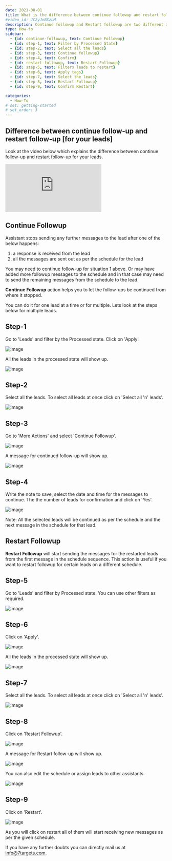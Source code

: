 ```yaml
---
date: 2021-08-01
title: What is the difference between continue followup and restart followup
#video_id: JC2yJnBXzLM
description: Continue followup and Restart followup are two different actions and purpose. Let's understand these actions in details
type: How-to
sidebar:
  - {id: continue-followup, text: Continue Followup}
  - {id: step-1, text: Filter by Processed State}
  - {id: step-2, text: Select all the leads}
  - {id: step-3, text: Continue followup}
  - {id: step-4, text: Confirm}
  - {id: restart-followup, text: Restart Followup}
  - {id: step-5, text: Filters leads to restart}
  - {id: step-6, text: Apply tags}
  - {id: step-7, text: Select the leads}
  - {id: step-8, text: Restart Followup}
  - {id: step-9, text: Confirm Restart}

categories:
  - How-To
# set: getting-started
# set_order: 3
---
```


## Difference between continue follow-up and restart follow-up [for your leads]
Look at the video below which explains the difference between continue follow-up and restart follow-up for your leads.

<div class="video_wrapper">
    <iframe src="https://www.youtube.com/embed/kMZPbWFnEJU?rel=0&modestbranding=1&showinfo=0" frameborder="0" allowfullscreen>
    </iframe>
</div>

## Continue Followup

Assistant stops sending any further messages to the lead after one of the below happens:
1. a response is received from the lead
1. all the messages are sent out as per the schedule for the lead

You may need to continue follow-up for situation 1 above. Or may have added more followup messages to the schedule and in that case may need to send the remaining messages from the schedule to the lead.

**Continue Followup** action helps you to let the follow-ups be continued from where it stopped.

You can do it for one lead at a time or for multiple. Lets look at the steps below for multiple leads.


## Step-1 

Go to 'Leads' and filter by the Processed state. Click on 'Apply'.

![image](../../images/Different-followup-1.jpg)

All the leads in the processed state will show up.

![image](../../images/Different-followup-3.jpg)

## Step-2

Select all the leads. To select all leads at once click on 'Select all 'n' leads'.

![image](../../images/Different-followup-4.jpg)

## Step-3

Go to 'More Actions' and select 'Continue Followup'.

![image](../../images/Different-followup-5.jpg)

A message for continued follow-up will show up.

![image](../../images/Different-followup-6.jpg)

## Step-4

Write the note to save, select the date and time for the messages to continue. The the number of leads for confirmation and click on 'Yes'.

![image](../../images/Different-followup-7.jpg)

Note: All the selected leads will be continued as per the schedule and the next message in the schedule for that lead.
 
## Restart Followup

**Restart Followup** will start sending the messages for the restarted leads from the first message in the schedule sequence. This action is useful if you want to restart followup for certain leads on a different schedule.

## Step-5

Go to 'Leads' and filter by Processed state. You can use other filters as required.

![image](../../images/Different-followup-8.jpg)

## Step-6

Click on 'Apply'.

![image](../../images/Different-followup-9.jpg)

All the leads in the processed state will show up.

![image](../../images/Different-followup-10.jpg)

## Step-7

Select all the leads. To select all leads at once click on 'Select all 'n' leads'.

![image](../../images/Different-followup-11.jpg)

## Step-8

Click on 'Restart Followup'.

![image](../../images/Different-followup-12.jpg)

A message for Restart follow-up will show up.

![image](../../images/Different-followup-13.jpg)

You can also edit the schedule or assign leads to other assistants.

![image](../../images/Different-followup-14.jpg)

## Step-9

Click on 'Restart'.

![image](../../images/Different-followup-15.jpg)

As you will click on restart all of them will start receiving new messages as per the given schedule.

If you have any further doubts you can directly mail us at info@7targets.com.
